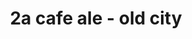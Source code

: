 ---
pid: CH1019
title: 2a cafe ale - old city
location_transcription: old city
zipcode: '10462'
outside_phl: 'Bronx NY '
neighborhood: 
age: '25'
age_range: 20-29
instagram: 
image_file_name: CH_1019.jpg
proposal_transcription: It's a cage with the mend wonderful chon-ever!
topic: Unknown
topic_summary: '0'
type: Other No Form
keywords_other: 
credit: 
image_labels: 
twitter: 
facebook: 
permalink: "/monuments/ch1019/"
layout: item-page
---